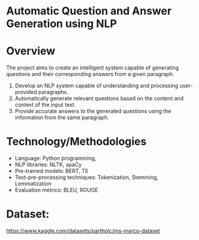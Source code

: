 # Automatic Question and Answer Generation using NLP

# Overview
The project aims to create an intelligent system capable of generating questions and their corresponding answers from a given paragraph. 
1.	Develop an NLP system capable of understanding and processing user-provided paragraphs.
2.	Automatically generate relevant questions based on the content and context of the input text.
3.	Provide accurate answers to the generated questions using the information from the same paragraph.

# Technology/Methodologies
- Language: Python programming, 
- NLP libraries: NLTK, spaCy
- Pre-trained models: BERT, T5
- Text-pre-processing techniques: Tokenization, Stemming, Lemmatization
- Evaluation metrics: BLEU, ROUGE
  
# Dataset:
https://www.kaggle.com/datasets/parthplc/ms-marco-dataset
